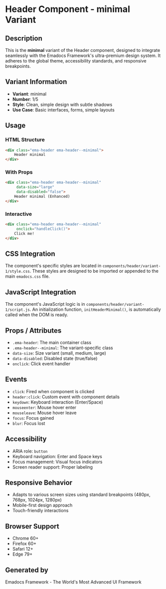 # Header Component - minimal Variant

## Description
This is the **minimal** variant of the Header component, designed to integrate seamlessly with the Emadocs Framework's ultra-premium design system. It adheres to the global theme, accessibility standards, and responsive breakpoints.

## Variant Information
- **Variant**: minimal
- **Number**: 1/5
- **Style**: Clean, simple design with subtle shadows
- **Use Case**: Basic interfaces, forms, simple layouts

## Usage

### HTML Structure
```html
<div class="ema-header ema-header--minimal">
    Header minimal
</div>
```

### With Props
```html
<div class="ema-header ema-header--minimal" 
     data-size="large" 
     data-disabled="false">
    Header minimal (Enhanced)
</div>
```

### Interactive
```html
<div class="ema-header ema-header--minimal" 
     onclick="handleClick()">
    Click me!
</div>
```

## CSS Integration
The component's specific styles are located in `components/header/variant-1/style.css`. These styles are designed to be imported or appended to the main `emadocs.css` file.

## JavaScript Integration
The component's JavaScript logic is in `components/header/variant-1/script.js`. An initialization function, `initHeaderMinimal()`, is automatically called when the DOM is ready.

## Props / Attributes
- `.ema-header`: The main container class
- `.ema-header--minimal`: The variant-specific class
- `data-size`: Size variant (small, medium, large)
- `data-disabled`: Disabled state (true/false)
- `onclick`: Click event handler

## Events
- `click`: Fired when component is clicked
- `header:click`: Custom event with component details
- `keydown`: Keyboard interaction (Enter/Space)
- `mouseenter`: Mouse hover enter
- `mouseleave`: Mouse hover leave
- `focus`: Focus gained
- `blur`: Focus lost

## Accessibility
- ARIA role: `button`
- Keyboard navigation: Enter and Space keys
- Focus management: Visual focus indicators
- Screen reader support: Proper labeling

## Responsive Behavior
- Adapts to various screen sizes using standard breakpoints (480px, 768px, 1024px, 1280px)
- Mobile-first design approach
- Touch-friendly interactions

## Browser Support
- Chrome 60+
- Firefox 60+
- Safari 12+
- Edge 79+

## Generated by
Emadocs Framework - The World's Most Advanced UI Framework
